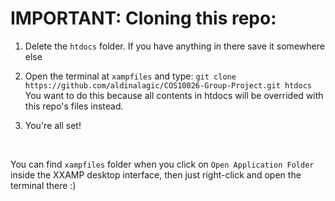 # IMPORTANT: Cloning this repo:

1. Delete the `htdocs` folder. If you have anything in there save it somewhere else

2. Open the terminal at `xampfiles` and type: `git clone https://github.com/aldinalagic/COS10026-Group-Project.git htdocs` You want to do this because all contents in htdocs will be overrided with this repo's files instead.

3. You're all set!

<br>

You can find `xampfiles` folder when you click on `Open Application Folder` inside the XXAMP desktop interface, then just right-click and open the terminal there :)
